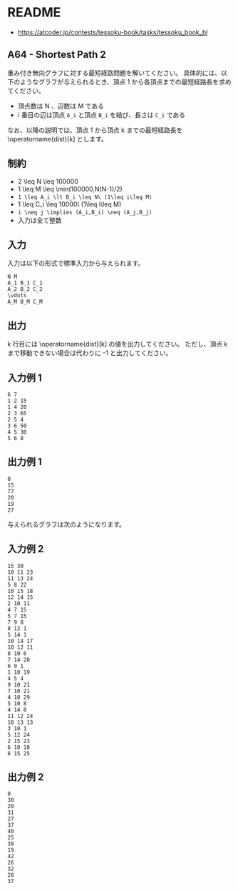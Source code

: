 # README
- <https://atcoder.jp/contests/tessoku-book/tasks/tessoku_book_bl>
## A64 - Shortest Path 2
重み付き無向グラフに対する最短経路問題を解いてください。
具体的には、以下のようなグラフが与えられるとき、頂点 1 から各頂点までの最短経路長を求めてください。

* 頂点数は N 、辺数は M である
* i 番目の辺は頂点 `A_i` と頂点 `B_i` を結び、長さは `C_i` である

なお、以降の説明では、頂点 1 から頂点 k までの最短経路長を \operatorname{dist}[k] とします。
## 制約
* 2 \leq N \leq 100000
* 1 \leq M \leq \min(100000,N(N-1)/2)
* `1 \leq A_i \lt B_i \leq N\ (1\leq i\leq M)`
* 1 \leq C_i \leq 10000\ (1\leq i\leq M)
* `i \neq j \implies (A_i,B_i) \neq (A_j,B_j)`
* 入力は全て整数
## 入力
入力は以下の形式で標準入力から与えられます。

```
N M
A_1 B_1 C_1
A_2 B_2 C_2
\vdots
A_M B_M C_M
```
## 出力
k 行目には \operatorname{dist}[k] の値を出力してください。
ただし、頂点 k まで移動できない場合は代わりに -1 と出力してください。
## 入力例 1
```
6 7
1 2 15
1 4 20
2 3 65
2 5 4
3 6 50
4 5 30
5 6 8
```
## 出力例 1
```
0
15
77
20
19
27
```

与えられるグラフは次のようになります。
## 入力例 2
```
15 30
10 11 23
11 13 24
5 8 22
10 15 18
12 14 15
2 10 11
4 7 15
5 7 15
7 9 8
8 12 1
5 14 1
10 14 17
10 12 11
8 10 6
7 14 28
6 9 1
1 10 19
4 5 4
9 10 21
7 10 21
4 10 29
5 10 8
4 14 8
11 12 24
10 13 13
3 10 1
5 12 24
2 15 23
6 10 18
6 15 25
```
## 出力例 2
```
0
30
20
31
27
37
40
25
38
19
42
26
32
28
37
```
